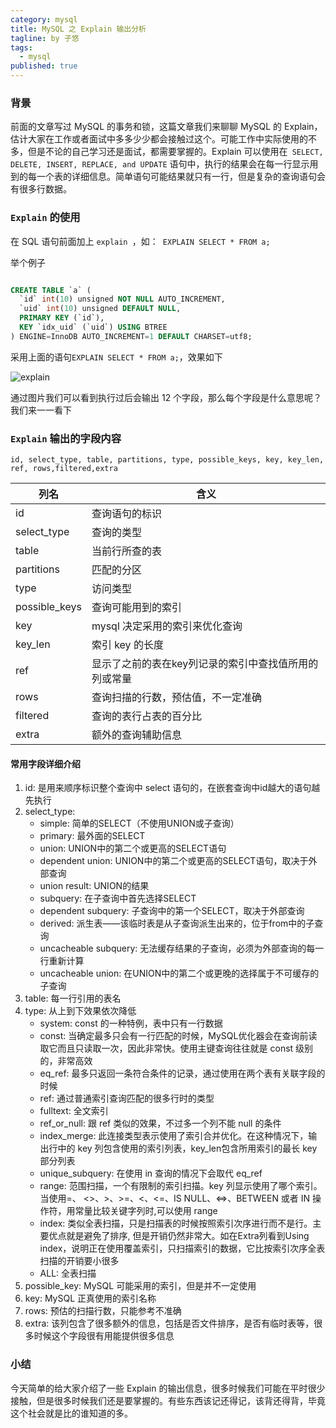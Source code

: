 ```yaml
---
category: mysql
title: MySQL 之 Explain 输出分析
tagline: by 子悠
tags: 
  - mysql
published: true
---
```


### 背景
前面的文章写过 MySQL 的事务和锁，这篇文章我们来聊聊 MySQL 的 Explain，估计大家在工作或者面试中多多少少都会接触过这个。可能工作中实际使用的不多，但是不论的自己学习还是面试，都需要掌握的。Explain 可以使用在` SELECT, DELETE, INSERT, REPLACE, and UPDATE` 语句中，执行的结果会在每一行显示用到的每一个表的详细信息。简单语句可能结果就只有一行，但是复杂的查询语句会有很多行数据。
 <!--more-->

### `Explain` 的使用
在 SQL 语句前面加上 `explain `，如：` EXPLAIN SELECT * FROM a;` 

举个例子

```sql

CREATE TABLE `a` (
  `id` int(10) unsigned NOT NULL AUTO_INCREMENT,
  `uid` int(10) unsigned DEFAULT NULL,
  PRIMARY KEY (`id`),
  KEY `idx_uid` (`uid`) USING BTREE
) ENGINE=InnoDB AUTO_INCREMENT=1 DEFAULT CHARSET=utf8;

```
采用上面的语句` EXPLAIN SELECT * FROM a; `，效果如下
<!--![explain](http://127.0.0.1:4000/assets/images/2019/java/image_ziyou/explain1.jpg)-->
![explain](http://www.justdojava.com/assets/images/2019/java/image_ziyou/explain1.jpg)

通过图片我们可以看到执行过后会输出 12 个字段，那么每个字段是什么意思呢？我们来一一看下

### `Explain` 输出的字段内容 

`id, select_type, table, partitions, type, possible_keys, key, key_len, ref, rows,filtered,extra`


| 列名 | 含义 |
| --- | --- |
| id | 查询语句的标识 |
| select_type | 查询的类型 |
| table | 当前行所查的表 |
| partitions | 匹配的分区 |
| type | 访问类型 |
| possible_keys | 查询可能用到的索引 |
| key | mysql 决定采用的索引来优化查询 |
| key_len | 索引 key 的长度 |
| ref | 显示了之前的表在key列记录的索引中查找值所用的列或常量 |
| rows | 查询扫描的行数，预估值，不一定准确 |
| filtered | 查询的表行占表的百分比 |
| extra | 额外的查询辅助信息 |

#### 常用字段详细介绍
1. id: 是用来顺序标识整个查询中 select 语句的，在嵌套查询中id越大的语句越先执行
2. select_type: 
    - simple: 简单的SELECT（不使用UNION或子查询）
    - primary: 最外面的SELECT
    - union: UNION中的第二个或更高的SELECT语句
    - dependent union: UNION中的第二个或更高的SELECT语句，取决于外部查询
    - union result: UNION的结果
    - subquery: 在子查询中首先选择SELECT
    - dependent subquery: 子查询中的第一个SELECT，取决于外部查询
    - derived: 派生表——该临时表是从子查询派生出来的，位于from中的子查询
    - uncacheable subquery: 无法缓存结果的子查询，必须为外部查询的每一行重新计算
    - uncacheable union: 在UNION中的第二个或更晚的选择属于不可缓存的子查询
3. table: 每一行引用的表名
4. type: 从上到下效果依次降低
    - system: const 的一种特例，表中只有一行数据
    - const: 当确定最多只会有一行匹配的时候，MySQL优化器会在查询前读取它而且只读取一次，因此非常快。使用主键查询往往就是 const 级别的，非常高效
    - eq_ref: 最多只返回一条符合条件的记录，通过使用在两个表有关联字段的时候
    - ref: 通过普通索引查询匹配的很多行时的类型
    - fulltext: 全文索引
    - ref_or_null: 跟 ref 类似的效果，不过多一个列不能 null 的条件
    - index_merge: 此连接类型表示使用了索引合并优化。在这种情况下，输出行中的 key 列包含使用的索引列表，key_len包含所用索引的最长 key 部分列表
    - unique_subquery: 在使用 in 查询的情况下会取代 eq_ref
    - range: 范围扫描，一个有限制的索引扫描。key 列显示使用了哪个索引。当使用=、 <>、>、>=、<、<=、IS NULL、<=>、BETWEEN 或者 IN 操作符，用常量比较关键字列时,可以使用 range
    - index: 类似全表扫描，只是扫描表的时候按照索引次序进行而不是行。主要优点就是避免了排序, 但是开销仍然非常大。如在Extra列看到Using index，说明正在使用覆盖索引，只扫描索引的数据，它比按索引次序全表扫描的开销要小很多
    - ALL: 全表扫描
5. possible_key: MySQL 可能采用的索引，但是并不一定使用
6. key: MySQL 正真使用的索引名称
7. rows: 预估的扫描行数，只能参考不准确
8. extra: 该列包含了很多额外的信息，包括是否文件排序，是否有临时表等，很多时候这个字段很有用能提供很多信息

### 小结
今天简单的给大家介绍了一些 Explain 的输出信息，很多时候我们可能在平时很少接触，但是很多时候我们还是要掌握的。有些东西该记还得记，该背还得背，毕竟这个社会就是比的谁知道的多。
